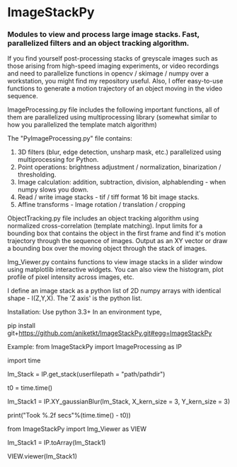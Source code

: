# ImageStackPy
### Modules to view and process large image stacks. Fast, parallelized filters and an object tracking algorithm.

If you find yourself post-processing stacks of greyscale images such as those arising from high-speed imaging experiments, or video recordings and need to parallelize functions in opencv / skimage / numpy over a workstation, you might find my repository useful. Also, I offer easy-to-use functions to generate a motion trajectory of an object moving in the video sequence.

ImageProcessing.py file includes the following important functions, all of them are parallelized using multiprocessing library (somewhat similar to how you parallelized the template match algorithm)
 
The "PyImageProcessing.py" file contains:

1. 3D filters (blur, edge detection, unsharp mask, etc.) parallelized using multiprocessing for Python.
2. Point operations: brightness adjustment / normalization, binarization / thresholding.
3. Image calculation: addition, subtraction, division, alphablending - when numpy slows you down.
4. Read / write image stacks - tif / tiff format 16 bit image stacks.
5. Affine transforms - Image rotation / translation / cropping


ObjectTracking.py file includes an object tracking algorithm using normalized cross-correlation (template matching). Input limits for a bounding box that contains the object in the first frame and find it's motion trajectory through the sequence of images. Output as an XY vector or draw a bounding box over the moving object through the stack of images.

Img_Viewer.py contains functions to view image stacks in a slider window using matplotlib interactive widgets. You can also view the histogram, plot profile of pixel intensity across images, etc.

I define an image stack as a python list of 2D numpy arrays with identical shape - I(Z,Y,X). The 'Z axis' is the python list.

Installation:
Use python 3.3+ 
In an environment type,

pip install git+https://github.com/aniketkt/ImageStackPy.git#egg=ImageStackPy



Example:
from ImageStackPy import ImageProcessing as IP

import time

Im_Stack = IP.get_stack(userfilepath = "path/pathdir")

t0 = time.time()

Im_Stack1 = IP.XY_gaussianBlur(Im_Stack, X_kern_size = 3, Y_kern_size = 3)

print("Took %.2f secs"%(time.time() - t0))


from ImageStackPy import Img_Viewer as VIEW

Im_Stack1 = IP.toArray(Im_Stack1)

VIEW.viewer(Im_Stack1)

